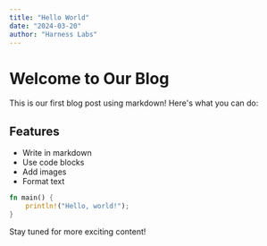 ```yaml
---
title: "Hello World"
date: "2024-03-20"
author: "Harness Labs"
---
```


# Welcome to Our Blog

This is our first blog post using markdown! Here's what you can do:

## Features

- Write in markdown
- Use code blocks
- Add images
- Format text

```rust
fn main() {
    println!("Hello, world!");
}
```

Stay tuned for more exciting content! 